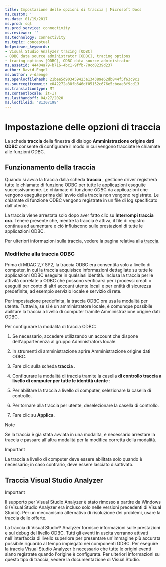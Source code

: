 ```yaml
---
title: Impostazione delle opzioni di traccia | Microsoft Docs
ms.custom: ''
ms.date: 01/19/2017
ms.prod: sql
ms.prod_service: connectivity
ms.reviewer: ''
ms.technology: connectivity
ms.topic: conceptual
helpviewer_keywords:
- Visual Studio Analyzer tracing [ODBC]
- ODBC data source administrator [ODBC], tracing options
- tracing options [ODBC], ODBC data source administrator
ms.assetid: 44404a79-b716-4bc1-9ffb-70cd8239d237
author: David-Engel
ms.author: v-daenge
ms.openlocfilehash: 21bee5d903459423a134389e62db844f5f63c9c1
ms.sourcegitcommit: e042272a38fb646df05152c676e5cbeae3f9cd13
ms.translationtype: MT
ms.contentlocale: it-IT
ms.lasthandoff: 04/27/2020
ms.locfileid: "81307198"
---
```

# <a name="setting-tracing-options"></a>Impostazione delle opzioni di traccia
La scheda **traccia** della finestra di dialogo **Amministrazione origine dati ODBC** consente di configurare il modo in cui vengono tracciate le chiamate alle funzioni ODBC.  
  
## <a name="how-tracing-works"></a>Funzionamento della traccia  
 Quando si avvia la traccia dalla scheda **traccia** , gestione driver registrerà tutte le chiamate di funzione ODBC per tutte le applicazioni eseguite successivamente. Le chiamate di funzione ODBC da applicazioni che vengono eseguite prima dell'avvio della traccia non vengono registrate. Le chiamate di funzione ODBC vengono registrate in un file di log specificato dall'utente.  
  
 La traccia viene arrestata solo dopo aver fatto clic su **Interrompi traccia ora**. Tenere presente che, mentre la traccia è attiva, il file di registro continua ad aumentare e ciò influiscono sulle prestazioni di tutte le applicazioni ODBC.  
  
 Per ulteriori informazioni sulla traccia, vedere la pagina relativa alla [traccia](../../odbc/reference/develop-app/tracing.md).  
  
### <a name="changes-in-odbc-tracing"></a>Modifiche alla traccia ODBC  
 Prima di MDAC 2,7 SP2, la traccia ODBC era consentita solo a livello di computer, in cui la traccia acquisisce informazioni dettagliate su tutte le applicazioni ODBC eseguite in qualsiasi identità. Inclusa la traccia per le attività correlate a ODBC che possono verificarsi per i processi creati o eseguiti per conto di altri account utente locali e per entità di sicurezza predefinite, ad esempio servizio locale e servizio di rete.  
  
 Per impostazione predefinita, la traccia ODBC ora usa la modalità per utente. Tuttavia, se si è un amministratore locale, è comunque possibile abilitare la traccia a livello di computer tramite Amministrazione origine dati ODBC.  
  
 Per configurare la modalità di traccia ODBC:  
  
1.  Se necessario, accedere utilizzando un account che dispone dell'appartenenza al gruppo Administrators locale.  
  
2.  In strumenti di amministrazione aprire Amministrazione origine dati ODBC.  
  
3.  Fare clic sulla scheda **traccia** .  
  
4.  Configurare la modalità di traccia tramite la casella **di controllo traccia a livello di computer per tutte le identità utente** :  
  
5.  Per abilitare la traccia a livello di computer, selezionare la casella di controllo.  
  
6.  Per tornare alla traccia per utente, deselezionare la casella di controllo.  
  
7.  Fare clic su **Applica**.  
  
> [!NOTE]  
>  Se la traccia è già stata avviata in una modalità, è necessario arrestare la traccia e passare all'altra modalità per la modifica corretta della modalità.  
  
> [!IMPORTANT]  
>  La traccia a livello di computer deve essere abilitata solo quando è necessario; in caso contrario, deve essere lasciato disattivato.  
  
## <a name="visual-studio-analyzer-tracing"></a>Traccia Visual Studio Analyzer  
  
> [!IMPORTANT]  
>  Il supporto per Visual Studio Analyzer è stato rimosso a partire da Windows 8 (Visual Studio Analyzer era incluso solo nelle versioni precedenti di Visual Studio). Per un meccanismo alternativo di risoluzione dei problemi, usare la traccia delle offerte.  
  
 La traccia di Visual Studio® Analyzer fornisce informazioni sulle prestazioni e sul debug del livello ODBC. Tutti gli eventi in uscita verranno attivati nell'interfaccia di livello superiore per presentare un'immagine più accurata possibile riguardo al tempo impiegato nei componenti ODBC. Per eseguire la traccia Visual Studio Analyzer è necessario che tutte le origini eventi siano registrate quando l'origine è configurata. Per ulteriori informazioni su questo tipo di traccia, vedere la documentazione di Visual Studio.
